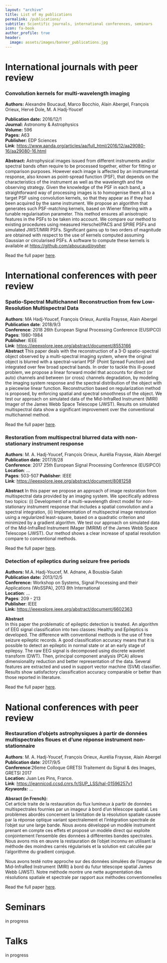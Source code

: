 ```yaml
---
layout: "archive"
title: List of my publications
permalink: /publications/
subtitle: Scientific journals, international conferences, seminars
icon: fa-book
author_profile: true
header:
  image: assets/images/banner_publications.jpg
---
```


# International journals with peer review  

### Convolution kernels for multi-wavelength imaging  
**Authors:** Alexandre Boucaud, Marco Bocchio, Alain Abergel, François Orieux, Hervé Dole, M. A Hadj-Youcef

**Publication date:** 2016/12/1  
**Journal:** Astronomy & Astrophysics  
**Volume:** 596  
**Pages:** A63  
**Publisher:** EDP Sciences  
**Link**: https://www.aanda.org/articles/aa/full_html/2016/12/aa29080-16/aa29080-16.html  

**Abstract:**
Astrophysical images issued from different instruments and/or spectral bands often require to be processed together, either for fitting or comparison purposes. However each image is affected by an instrumental response, also known as point-spread function (PSF), that depends on the characteristics of the instrument as well as the wavelength and the observing strategy. Given the knowledge of the PSF in each band, a straightforward way of processing images is to homogenise them all to a target PSF using convolution kernels, so that they appear as if they had been acquired by the same instrument. We propose an algorithm that generates such PSF-matching kernels, based on Wiener filtering with a tunable regularisation parameter. This method ensures all anisotropic features in the PSFs to be taken into account. We compare our method to existing procedures using measured Herschel/PACS and SPIRE PSFs and simulated JWST/MIRI PSFs. Significant gains up to two orders of magnitude are obtained with respect to the use of kernels computed assuming Gaussian or circularised PSFs. A software to compute these kernels is available at https://github.com/aboucaud/pypher

Read the full paper [here](https://www.researchgate.net/publication/313504808_Convolution_kernels_for_multi-wavelength_imaging).




# International conferences with peer review
### Spatio-Spectral Multichannel Reconstruction from few Low-Resolution Multispectral Data
**Authors**: MA Hadj-Youcef, François Orieux, Aurélia Fraysse, Alain Abergel  
**Publication date**: 2018/9/3  
**Conference**: 2018 26th European Signal Processing Conference (EUSIPCO)  
**Pages**: 1980-1984  
**Publisher**: IEEE  
**Link**: https://ieeexplore.ieee.org/abstract/document/8553166  
**Abstract**
This paper deals with the reconstruction of a 3-D spatio-spectral object observed by a multi-spectral imaging system, where the original object is blurred with a spectral-variant PSF (Point Spread Function) and integrated over few broad spectral bands. In order to tackle this ill-posed problem, we propose a linear forward model that accounts for direct (or auto) channels and between (or cross) channels degradation, by modeling the imaging system response and the spectral distribution of the object with a piecewise linear function. Reconstruction based on regularization method is proposed, by enforcing spatial and spectral smoothness of the object. We test our approach on simulated data of the Mid-InfraRed Instrument (MIRI) Imager of the James Webb Space Telescope (JWST). Results on simulated multispectral data show a significant improvement over the conventional multichannel method.  

Read the full paper [here](https://hal-centralesupelec.archives-ouvertes.fr/hal-01952286/file/eusipco_2018.pdf).  


### Restoration from multispectral blurred data with non-stationary instrument response  
**Authors**: M. A. Hadj-Youcef, François Orieux, Aurélia Fraysse, Alain Abergel  
**Publication date**: 2017/8/28  
**Conference**: 2017 25th European Signal Processing Conference (EUSIPCO)  
**Location**: ...  
**Pages**: 503-507
**Publisher**: IEEE  
**Link**: https://ieeexplore.ieee.org/abstract/document/8081258  

**Abstract**
In this paper we propose an approach of image restoration from multispectral data provided by an imaging system. We specifically address two topics: (i) Development of a multi-wavelength direct model for non-stationary instrument response that includes a spatial convolution and a spectral integration, (ii) Implementation of multispectral image restoration using a regularized least-square, based on a quadratic criterion and minimized by a gradient algorithm. We test our approach on simulated data of the Mid-InfraRed Instrument IMager (MIRIM) of the James Webb Space Telescope (JWST). Our method shows a clear increase of spatial resolution compare to conventional methods.

Read the full paper [here](https://www.researchgate.net/publication/320825357_Restoration_from_multispectral_blurred_data_with_non-stationary_instrument_response).

### Detection of epileptics during seizure free periods
**Authors:** M.A. Hadj-Youcef, M. Adnane, A Bousbia-Salah  
**Publication date:** 2013/12/5  
**Conference:** Workshop on Systems, Signal Processing and their Applications (WoSSPA), 2013 8th International  
**Location**: ...  
**Pages**: 209 - 213  
**Publisher**: IEEE  
**Link:** https://ieeexplore.ieee.org/abstract/document/6602363  

**Abstract**  
In this paper the problematic of epileptic detection is treated. An algorithm of EEG signal classification into two classes: Healthy and Epileptics is developed. The difference with conventional methods is the use of free seizure epileptic records. A good classification accuracy means that it is possible to detect an epileptic in normal state or at an early stage of epilepsy. The raw EEG signal is decomposed using discrete wavelet transform (DWT). Then, principal component analysis (PCA) allows dimensionality reduction and better representation of the data. Several features are extracted and used in support vector machine (SVM) classifier. Results show satisfactory classification accuracy comparable or better than those reported in literature.

Read the full paper [here](https://www.researchgate.net/publication/256995933_Detection_of_epileptics_during_seizure_free_periods).


# National conferences with peer review  

### Restauration d’objets astrophysiques à partir de données multispectrales floues et d’une réponse instrument non-stationnaire  

**Authors**: M. A. Hadj-Youcef, François Orieux, Aurélia Fraysse, Alain Abergel  
**Publication date**: 2017/9/5  
**Conference**:26eme Colloque GRETSI Traitement du Signal & des Images, GRETSI 2017  
**Location:** Juan Les Pins, France.  
**Link**: https://jeannicod.ccsd.cnrs.fr/SUP_LSS/hal-01596257v1  
***Keywords:*** ...  

**Absract (in French):**  
  Cet article traite de la restauration du flux lumineux à partir de données multispectrales fournies par un imageur à bord d’un télescope spatial. Les problèmes abordés concernent la limitation de la résolution spatiale causée par la réponse optique variant spectralement et l’intégration spectrale de l’objet sur une large bande. Nous avons développé un modèle instrument prenant en compte ces effets et proposé un modèle direct qui exploite conjointement l’ensemble des données à différentes bandes spectrales. Nous avons mis en œuvre la restauration de l’objet inconnu en utilisant la méthode des moindres carrés régularisés et la solution est calculée par l’algorithme du gradient conjugué.

  Nous avons testé notre approche sur des données simulées de l’imageur de Mid-InfraRed Instrument (MIRI) à bord du futur télescope spatial James Webb (JWST). Notre méthode montre une nette augmentation des résolutions spatiale et spectrale par rapport aux méthodes conventionnelles

  Read the full paper [here](https://jeannicod.ccsd.cnrs.fr/SUP_LSS/hal-01596257v1).














# Seminars
in progress

# Talks
in progress
